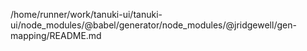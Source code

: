 /home/runner/work/tanuki-ui/tanuki-ui/node_modules/@babel/generator/node_modules/@jridgewell/gen-mapping/README.md
